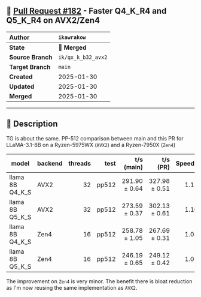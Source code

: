 ## 🔀 [Pull Request #182](https://github.com/ikawrakow/ik_llama.cpp/pull/182) - Faster Q4_K_R4 and Q5_K_R4 on AVX2/Zen4

| **Author** | `ikawrakow` |
| :--- | :--- |
| **State** | 🔀 **Merged** |
| **Source Branch** | `ik/qx_k_b32_avx2` |
| **Target Branch** | `main` |
| **Created** | 2025-01-30 |
| **Updated** | 2025-01-30 |
| **Merged** | 2025-01-30 |

---

## 📄 Description

TG is about the same. PP-512 comparison between main and this PR for LLaMA-3.1-8B on a Ryzen-5975WX (`AVX2`) and a Ryzen-7950X (`Zen4`)

| model            | backend    | threads |    test |   t/s (main)     |   t/s (PR)    |  Speedup |
| ---------------- | ---------- | ------: | ------: | ---------------: | ------------: | -------: |
| llama 8B Q4_K_S  | AVX2       |      32 |   pp512 |    291.90 ± 0.64 | 327.98 ± 0.51 |  1.124   |   
| llama 8B Q5_K_S  | AVX2       |      32 |   pp512 |    273.59 ± 0.37 | 302.13 ± 0.61 |  1.104   |   
| llama 8B Q4_K_S  | Zen4       |      16 |   pp512 |    258.78 ± 1.05 | 267.69 ± 0.31 |  1.034   |   
| llama 8B Q5_K_S  | Zen4       |      16 |   pp512 |    246.19 ± 0.65 | 249.12 ± 0.42 |  1.012   |

The improvement on `Zen4` is very minor. The benefit there is bloat reduction as I'm now reusing the same implementation as `AVX2`.